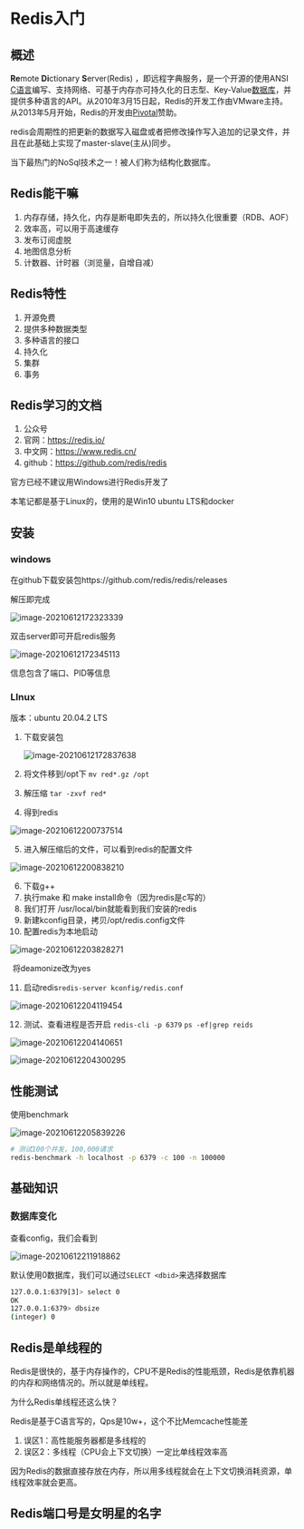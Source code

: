 # Redis入门

## 概述

 **Re**mote **Di**ctionary **S**erver(Redis) ，即远程字典服务，是一个开源的使用ANSI [C语言](https://baike.baidu.com/item/C语言)编写、支持网络、可基于内存亦可持久化的日志型、Key-Value[数据库](https://baike.baidu.com/item/数据库/103728)，并提供多种语言的API。从2010年3月15日起，Redis的开发工作由VMware主持。从2013年5月开始，Redis的开发由[Pivotal](https://baike.baidu.com/item/Pivotal)赞助。

redis会周期性的把更新的数据写入磁盘或者把修改操作写入追加的记录文件，并且在此基础上实现了master-slave(主从)同步。

当下最热门的NoSql技术之一！被人们称为结构化数据库。

## Redis能干嘛

1. 内存存储，持久化，内存是断电即失去的，所以持久化很重要（RDB、AOF）
2. 效率高，可以用于高速缓存
3. 发布订阅虚脱
4. 地图信息分析
5. 计数器、计时器（浏览量，自增自减）

## Redis特性

1. 开源免费
2. 提供多种数据类型
3. 多种语言的接口
4. 持久化
5. 集群
6. 事务

## Redis学习的文档

1. 公众号
2. 官网：https://redis.io/
3. 中文网：https://www.redis.cn/
4. github：https://github.com/redis/redis

官方已经不建议用Windows进行Redis开发了

本笔记都是基于Linux的，使用的是Win10 ubuntu LTS和docker

## 安装

### windows

在github下载安装包https://github.com/redis/redis/releases

解压即完成

![image-20210612172323339](.\imgs\4\image-20210612172323339.png)

双击server即可开启redis服务

![image-20210612172345113](.\imgs\4\image-20210612172345113.png)

信息包含了端口、PID等信息

### LInux

版本：ubuntu 20.04.2 LTS

1. 下载安装包

   ![image-20210612172837638](.\imgs\4\image-20210612172837638.png)

2. 将文件移到/opt下 `mv red*.gz /opt`
3. 解压缩 `tar -zxvf red*`
4. 得到redis

![image-20210612200737514](.\imgs\4\image-20210612200737514.png)

5. 进入解压缩后的文件，可以看到redis的配置文件

![image-20210612200838210](.\imgs\4\image-20210612200838210.png)

6. 下载g++
7. 执行make 和 make install命令（因为redis是c写的）
8. 我们打开 /usr/local/bin就能看到我们安装的redis
9. 新建kconfig目录，拷贝/opt/redis.config文件
10. 配置redis为本地启动

![image-20210612203828271](.\imgs\4\image-20210612203828271.png)

​	将deamonize改为yes

11. 启动redis`redis-server kconfig/redis.conf`

![image-20210612204119454](.\imgs\4\image-20210612204119454.png)

12. 测试、查看进程是否开启 `redis-cli -p 6379` `ps -ef|grep reids`

![image-20210612204140651](.\imgs\4\image-20210612204140651.png)

![image-20210612204300295](.\imgs\4\image-20210612204300295.png)

## 性能测试

使用benchmark

![image-20210612205839226](.\imgs\4\image-20210612205839226.png)

```sh
# 测试100个并发，100,000请求
redis-benchmark -h localhost -p 6379 -c 100 -n 100000
```

## 基础知识

### 数据库变化

查看config，我们会看到

![image-20210612211918862](.\imgs\4\image-20210612211918862.png)

默认使用0数据库，我们可以通过`SELECT <dbid>`来选择数据库

```sh
127.0.0.1:6379[3]> select 0
OK
127.0.0.1:6379> dbsize
(integer) 0
```

## Redis是单线程的

Redis是很快的，基于内存操作的，CPU不是Redis的性能瓶颈，Redis是依靠机器的内存和网络情况的。所以就是单线程。

为什么Redis单线程还这么快？

Redis是基于C语言写的，Qps是10w+，这个不比Memcache性能差

1. 误区1：高性能服务器都是多线程的
2. 误区2：多线程（CPU会上下文切换）一定比单线程效率高

因为Redis的数据直接存放在内存，所以用多线程就会在上下文切换消耗资源，单线程效率就会更高。

## Redis端口号是女明星的名字



